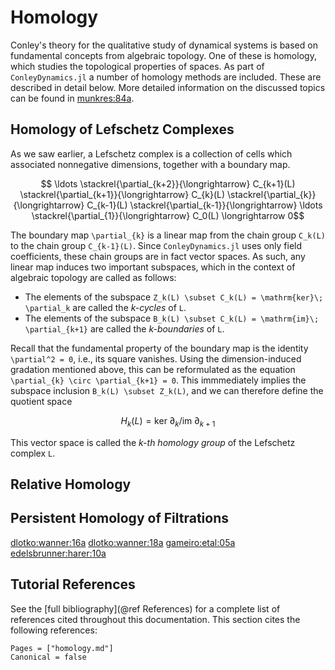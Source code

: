 # Homology

Conley's theory for the qualitative study of dynamical systems is based
on fundamental concepts from algebraic topology. One of these is homology,
which studies the topological properties of spaces. As part of `ConleyDynamics.jl`
a number of homology methods are included. These are described in detail 
below. More detailed information on the discussed topics can be found
in [munkres:84a](@citet*).

## Homology of Lefschetz Complexes

As we saw earlier, a Lefschetz complex is a collection of cells which
associated nonnegative dimensions, together with a boundary map.

```math
   \ldots \stackrel{\partial_{k+2}}{\longrightarrow}
   C_{k+1}(L) \stackrel{\partial_{k+1}}{\longrightarrow}
   C_{k}(L) \stackrel{\partial_{k}}{\longrightarrow}
   C_{k-1}(L) \stackrel{\partial_{k-1}}{\longrightarrow} \ldots
   \stackrel{\partial_{1}}{\longrightarrow}
   C_0(L) \longrightarrow 0
```

The boundary map ``\partial_{k}`` is a linear map from the chain group
``C_k(L)`` to the chain group ``C_{k-1}(L)``. Since `ConleyDynamics.jl` uses
only field coefficients, these chain groups are in fact vector spaces. As
such, any linear map induces two important subspaces, which in the context
of algebraic topology are called as follows:

- The elements of the subspace ``Z_k(L) \subset C_k(L) = \mathrm{ker}\;
  \partial_k`` are called the _k-cycles_ of ``L``.
- The elements of the subspace ``B_k(L) \subset C_k(L) = \mathrm{im}\;
  \partial_{k+1}`` are called the _k-boundaries_ of ``L``.

Recall that the fundamental property of the boundary map is the identity
``\partial^2 = 0``, i.e., its square vanishes. Using the dimension-induced
gradation mentioned above, this can be reformulated as the equation
``\partial_{k} \circ \partial_{k+1} = 0``. This immmediately implies
the subspace inclusion ``B_k(L) \subset Z_k(L)``, and we can therefore
define the quotient space

```math
   H_k(L) =
   \mathrm{ker}\;\partial_k / \mathrm{im}\;\partial_{k+1}
```

This vector space is called the _k-th homology group_ of the Lefschetz 
complex ``L``.

## Relative Homology


## Persistent Homology of Filtrations

[dlotko:wanner:16a](@cite)
[dlotko:wanner:18a](@cite)
[gameiro:etal:05a](@cite)
[edelsbrunner:harer:10a](@cite)




## Tutorial References

See the [full bibliography](@ref References) for a complete list
of references cited throughout this documentation. This section cites
the following references:

```@bibliography
Pages = ["homology.md"]
Canonical = false
```

